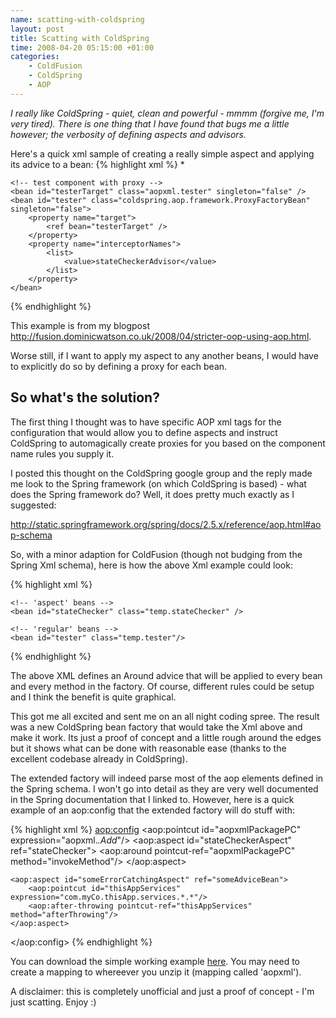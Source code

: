 ```yaml
--- 
name: scatting-with-coldspring
layout: post
title: Scatting with ColdSpring
time: 2008-04-20 05:15:00 +01:00
categories:
    - ColdFusion
    - ColdSpring
    - AOP
---
```

*I really like ColdSpring - quiet, clean and powerful - mmmm (forgive me, I'm very tired). There is one thing that I have found that bugs me a little however; the verbosity of defining aspects and advisors.*

Here's a quick xml sample of creating a really simple aspect and applying its advice to a bean:
{% highlight xml %}
<beans>
	<!-- state checker advice and advisor -->
	<bean id="stateChecker" class="aopxml.stateChecker" />
	<bean id="stateCheckerAdvisor" class="coldspring.aop.support.NamedMethodPointcutAdvisor">
		<property name="advice">
			<ref bean="stateChecker" />
		</property>
		<property name="mappedNames">
			<value>*</value>
		</property>
	</bean>

	<!-- test component with proxy -->
	<bean id="testerTarget" class="aopxml.tester" singleton="false" />
	<bean id="tester" class="coldspring.aop.framework.ProxyFactoryBean" singleton="false">
		<property name="target">
			<ref bean="testerTarget" />
		</property>
		<property name="interceptorNames">
			<list>
				<value>stateCheckerAdvisor</value>
			</list>
		</property>
	</bean>
</beans>
{% endhighlight %}

This example is from my blogpost <http://fusion.dominicwatson.co.uk/2008/04/stricter-oop-using-aop.html>.

Worse still, if I want to apply my aspect to any another beans, I would have to explicitly do so by defining a proxy for each bean.

So what's the solution?
----------------------- 

The first thing I thought was to have specific AOP xml tags for the configuration that would allow you to define aspects and instruct ColdSpring to automagically create proxies for you based on the component name rules you supply it.

I posted this thought on the ColdSpring google group and the reply made me look to the Spring framework (on which ColdSpring is based) - what does the Spring framework do? Well, it does pretty much exactly as I suggested:

<http://static.springframework.org/spring/docs/2.5.x/reference/aop.html#aop-schema>

So, with a minor adaption for ColdFusion (though not budging from the Spring Xml schema), here is how the above Xml example could look:

{% highlight xml %}
<?xml version="1.0" encoding="UTF-8"?>
<beans xmlns="http://www.springframework.org/schema/beans" xmlns:aop="http://www.springframework.org/schema/aop">
	<!-- 'new' aop tags -->
	<aop:config>
		<aop:aspect id="stateCheckerAspect" ref="stateChecker">
			<aop:around pointcut="*.*" method="invokeMethod"/>
		</aop:aspect>
	</aop:config>

	<!-- 'aspect' beans -->
	<bean id="stateChecker" class="temp.stateChecker" />

	<!-- 'regular' beans -->
	<bean id="tester" class="temp.tester"/>
</beans>
{% endhighlight %}

The above XML defines an Around advice that will be applied to every bean and every method in the factory. Of course, different rules could be setup and I think the benefit is quite graphical.

This got me all excited and sent me on an all night coding spree. The result was a new ColdSpring bean factory that would take the Xml above and make it work. Its just a proof of concept and a little rough around the edges but it shows what can be done with reasonable ease (thanks to the excellent codebase already in ColdSpring).

The extended factory will indeed parse most of the aop elements defined in the Spring schema. I won't go into detail as they are very well documented in the Spring documentation that I linked to. However, here is a quick example of an aop:config that the extended factory will do stuff with:

{% highlight xml %}
<aop:config>
	<aop:pointcut id="aopxmlPackagePC" expression="aopxml.*.Add*"/>
	<aop:aspect id="stateCheckerAspect" ref="stateChecker">
		<aop:around pointcut-ref="aopxmlPackagePC" method="invokeMethod"/>
	</aop:aspect>

	<aop:aspect id="someErrorCatchingAspect" ref="someAdviceBean">
		<aop:pointcut id="thisAppServices" expression="com.myCo.thisApp.services.*.*"/>
		<aop:after-throwing pointcut-ref="thisAppServices" method="afterThrowing"/>
	</aop:aspect>
</aop:config>
{% endhighlight %}

You can download the simple working example <a href="http://www.dominicwatson.co.uk/downloads/AopXmlConcept.zip">here</a>. You may need to create a mapping to whereever you unzip it (mapping called 'aopxml').

A disclaimer: this is completely unofficial and just a proof of concept - I'm just scatting. Enjoy :)
